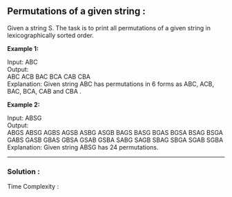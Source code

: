 <h2> Permutations of a given string : </h2>
Given a string S. The task is to print all permutations of a given string in lexicographically sorted order.
 
**Example 1:**

Input: ABC <br/>
Output: <br/> 
ABC ACB BAC BCA CAB CBA <br/>
Explanation: Given string ABC has permutations in 6 forms as ABC, ACB, BAC, BCA, CAB and CBA .

**Example 2:**

Input: ABSG <br/>
Output: <br/>
ABGS ABSG AGBS AGSB ASBG ASGB BAGS BASG BGAS BGSA BSAG BSGA GABS GASB GBAS GBSA GSAB GSBA SABG SAGB SBAG SBGA SGAB SGBA <br/>
Explanation: Given string ABSG has 24 permutations.

----------------------------------------------------------------------------------------------------------------------------------------

<h3> Solution : </h3>

Time Complexity :

```java

```
